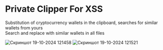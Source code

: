# Private Clipper For XSS

Substitution of cryptocurrency wallets in the clipboard, searches for similar wallets from yours <br>
Search and replace with similar wallets in all files

![Скриншот 19-10-2024 121458](https://github.com/user-attachments/assets/b5fd79f6-4b2f-47f8-bcd0-d04e0e761c35)
![Скриншот 19-10-2024 121521](https://github.com/user-attachments/assets/4afe1a2a-29bf-4883-9f15-95d97bac5530)

